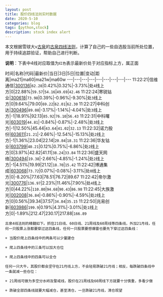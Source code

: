 ```yaml
---
layout: post
title: 股价四线法则实时数据
date: 2020-5-10
categories: blog
tags: [python,stock]
description: stock index alert
---
```



本文根据雪球大v[古泉](https://xueqiu.com/u/7148646888)的[古泉四线法则](https://xueqiu.com/7148646888/130498192)，计算了自己的一些自选股当前所处位置，用于持续追踪验证，帮助自己进行判断。

**说明**：下表中4线对应取值为`红色`表示最新价处于对应指标上方，属正面

时间|名称|代码|最新价|当日|3日|5日|位置|变动|距离|ma21|ma60|ma21w|ma60w
---|---|---|---|---|---|---|---|---
11:22:21|信维通信|[300136](https://xueqiu.com/S/SZ300136)|`62.28`|0.42%|0.32%|-3.73%|处`4`线上方|0|22.88%|`59.57`|`54.16`|`49.69`|`42.46`
11:22:24|寒锐钴业|[300618](https://xueqiu.com/S/SZ300618)|`73.98`|0.39%|-0.96%|-9.30%|处`3`线上方|0|9.64%|79.00|`69.22`|`62.01`|`62.30`
11:22:27|中科创达|[300496](https://xueqiu.com/S/SZ300496)|`89.08`|-3.17%|-1.14%|-4.04%|处`3`线上方|-1|18.91%|92.13|`85.92`|`76.10`|`56.43`
11:22:31|中科曙光|[603019](https://xueqiu.com/S/SH603019)|`44.81`|-0.84%|-0.87%|-2.48%|处`3`线上方|-1|12.50%|45.44|`43.64`|`41.02`|`32.13`
11:22:32|诺力股份|[603611](https://xueqiu.com/S/SH603611)|`21.21`|-2.66%|-12.54%|-15.13%|处`2`线上方|-1|1.36%|23.04|22.14|`20.84`|`18.31`
11:22:36|华友钴业|[603799](https://xueqiu.com/S/SH603799)|`40.21`|0.12%|0.75%|-6.86%|处`2`线上方|0|3.97%|42.82|41.11|`38.24`|`33.84`
11:22:36|盛天网络|[300494](https://xueqiu.com/S/SZ300494)|`19.38`|-2.66%|-4.85%|-1.24%|处`2`线上方|-1|4.51%|19.99|21.12|`18.70`|`15.42`
11:22:42|博通集成|[603068](https://xueqiu.com/S/SH603068)|`73.72`|0.07%|-0.08%|-3.11%|处`0`线上方|0|-8.20%|77.63|78.51|76.72|89.67
11:22:42|帝尔激光|[300776](https://xueqiu.com/S/SZ300776)|`136.97`|2.23%|11.46%|7.90%|处`4`线上方|0|44.22%|`110.80`|`94.68`|`90.43`|`86.98`
11:22:45|大族激光|[002008](https://xueqiu.com/S/SZ002008)|`36.84`|-0.86%|-0.90%|-4.59%|处`2`线上方|0|0.56%|39.34|37.57|`34.84`|`35.15`
11:22:50|兆易创新|[603986](https://xueqiu.com/S/SH603986)|`199.9`|0.19%|4.31%|-3.01%|处`1`线上方|0|-1.89%|212.47|230.17|217.88|`166.89`

```
古泉4线法则的精髓如下。抓住21日线、60日线、21周线及60周线等四条线，外加21月线，任何一只股票上涨都要穿过这四条线，任何一只股票要想爆雷也要先下穿过这四条线：

+ 当股价爬上四条线中的两条可以少量建仓

+ 爬上四条线中的三条可以加大仓位

+ 爬上四条线中的四条可以全仓

任何一只大牛，其股价都会坚守在21月线上方，不会轻易跌破21月线；相反，每跌破四条线中一条就减一些仓位：

+ 21周线可做为多空分水岭及警戒线，股价在21周线及60周线下方就要十分慎重，多看少做

+ 跌破全部四条线就要大幅减仓，甚至清仓，一旦跌破21月线，清仓观望
```